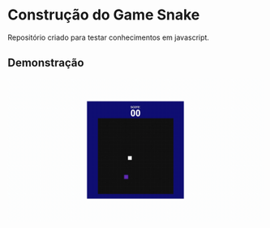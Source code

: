 # Construção do Game Snake

Repositório criado para testar conhecimentos em javascript.

## Demonstração

<img src="readm.img/download.gif">

 

